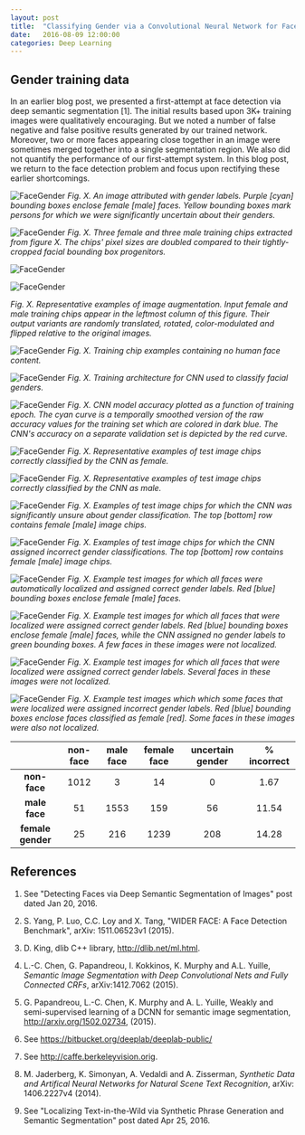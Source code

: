 ```yaml
---
layout: post
title:  "Classifying Gender via a Convolutional Neural Network for Faces"
date:   2016-08-09 12:00:00
categories: Deep Learning
---
```


## Gender training data 

In an earlier blog post, we presented a first-attempt at face detection via
deep semantic segmentation [1].  The initial results based upon 3K+
training images were qualitatively encouraging.  But we noted a number of
false negative and false positive results generated by our trained network.
Moreover, two or more faces appearing close together in an image were
sometimes merged together into a single segmentation region.  We also did
not quantify the performance of our first-attempt system.  In this blog
post, we return to the face detection problem and focus upon rectifying
these earlier shortcomings.

![FaceGender]({{site.url}}/blog/images/face_gender/training/image_03815_crowd_genders_01.png)
*Fig. X. An image attributed with gender labels.  Purple [cyan]
bounding boxes enclose female [male] faces.  Yellow bounding boxes mark
persons for which we were significantly uncertain about their genders.*


![FaceGender]({{site.url}}/blog/images/face_gender/training/training_chips_106x106.png)
*Fig. X. Three female and three male training chips extracted from figure
X.  The chips' pixel sizes are doubled compared to their tightly-cropped
facial bounding box progenitors.*


![FaceGender]({{site.url}}/blog/images/face_gender/training/augmented_female_face.png)

![FaceGender]({{site.url}}/blog/images/face_gender/training/augmented_male_face.png)

*Fig. X. Representative examples of image augmentation.  Input female and
male training chips appear in the leftmost column of this figure.  Their
output variants are randomly translated, rotated, color-modulated and
flipped relative to the original images.*


![FaceGender]({{site.url}}/blog/images/face_gender/training/non_face_training_samples.png)
*Fig. X.  Training chip examples containing no human face content.*


![FaceGender]({{site.url}}/blog/images/face_gender/training/padded_cropped_net.png)
*Fig. X. Training architecture for CNN used to classify facial genders.*


![FaceGender]({{site.url}}/blog/images/face_gender/training/padded_accuracy_curves.png)
*Fig. X. CNN model accuracy plotted as a function of training epoch.  The
cyan curve is a temporally smoothed version of the raw accuracy values for
the training set which are colored in dark blue.  The CNN's accuracy on a
separate validation set is depicted by the red curve.*


![FaceGender]({{site.url}}/blog/images/face_gender/results/padded_correct_female_classifications.png)
*Fig. X. Representative examples of test image chips correctly classified
by the CNN as female.*

![FaceGender]({{site.url}}/blog/images/face_gender/results/padded_correct_male_classifications.png)
*Fig. X. Representative examples of test image chips correctly classified
by the CNN as male.*


![FaceGender]({{site.url}}/blog/images/face_gender/results/padded_unsure_classifications.png)
*Fig. X. Examples of test image chips for which the CNN was significantly
unsure about gender classification.  The top [bottom] row contains female
[male] image chips.*


![FaceGender]({{site.url}}/blog/images/face_gender/results/padded_incorrect_classifications.png)
*Fig. X. Examples of test image chips for which the CNN assigned incorrect
gender classifications.  The top [bottom] row contains female [male] image chips.*


![FaceGender]({{site.url}}/blog/images/face_gender/results/good_all_faces.png)
*Fig. X. Example test images for which all faces were automatically localized 
and assigned correct gender labels.  Red [blue] bounding boxes enclose
female [male] faces.*


![FaceGender]({{site.url}}/blog/images/face_gender/results/good_most_faces.png)
*Fig. X. Example test images for which all faces that were localized were
assigned correct gender labels.  Red [blue] bounding boxes enclose female
[male] faces, while the CNN assigned no gender labels to green bounding
boxes.  A few faces in these images were not localized.*

![FaceGender]({{site.url}}/blog/images/face_gender/results/OK_faces.png)
*Fig. X. Example test images for which all faces that were localized were
assigned correct gender labels.  Several faces in these images were not
localized.*


![FaceGender]({{site.url}}/blog/images/face_gender/results/bad_faces.png)
*Fig. X. Example test images which which some faces that were localized
were assigned incorrect gender labels.  Red [blue] bounding boxes enclose
faces classified as female [red].  Some faces in these images were also not
localized.*


<table style="width:100%">
  <thead>
    <tr>
      <th style="text-align: center"> </th>
      <th style="text-align: center">non-face</th>
      <th style="text-align: center">male face</th>
      <th style="text-align: center">female face</th>
      <th style="text-align: center">uncertain gender</th>
      <th style="text-align: center">% incorrect</th>
    </tr>
  </thead>
  <tbody>
    <tr>
      <td style="text-align: center"><strong>non-face</strong></td>
      <td style="text-align: center">1012</td>
      <td style="text-align: center">3</td>
      <td style="text-align: center">14</td>
      <td style="text-align: center">0</td>
      <td style="text-align: center">1.67</td>
    </tr>
    <tr>
      <td style="text-align: center"><strong>male face</strong></td>
      <td style="text-align: center">51</td>
      <td style="text-align: center">1553</td>
      <td style="text-align: center">159</td>
      <td style="text-align: center">56</td>
      <td style="text-align: center">11.54</td>
    </tr>
    <tr>
      <td style="text-align: center"><strong>female gender</strong></td>
      <td style="text-align: center">25</td>
      <td style="text-align: center">216</td>
      <td style="text-align: center">1239</td>
      <td style="text-align: center">208</td>
      <td style="text-align: center">14.28</td>
    </tr>
  </tbody>
</table>


## References

1.  See "Detecting Faces via Deep Semantic Segmentation of Images" post
dated Jan 20, 2016.

2.  S. Yang, P. Luo, C.C. Loy and X. Tang, "WIDER FACE: A Face Detection
Benchmark", arXiv: 1511.06523v1 (2015).

3.  D. King, dlib C++ library, http://dlib.net/ml.html.

4.  L.-C. Chen, G. Papandreou, I. Kokkinos, K. Murphy and A.L. Yuille,
*Semantic Image Segmentation with Deep Convolutional Nets and Fully
Connected CRFs*, arXiv:1412.7062 (2015).

5.  G. Papandreou, L.-C. Chen, K. Murphy and A. L. Yuille, Weakly and
semi-supervised learning of a DCNN for semantic image segmentation,
http://arxiv.org/1502.02734, (2015).

6.  See https://bitbucket.org/deeplab/deeplab-public/

7.  See http://caffe.berkeleyvision.orig.

8.  M. Jaderberg, K. Simonyan, A. Vedaldi and A. Zisserman, *Synthetic Data
and Artifical Neural Networks for Natural Scene Text Recognition*, arXiv:
1406.2227v4 (2014).

9.  See "Localizing Text-in-the-Wild via Synthetic Phrase Generation and
Semantic Segmentation" post dated Apr 25, 2016.
